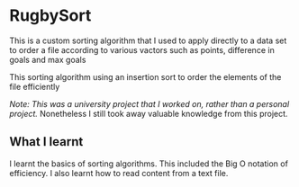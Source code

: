 # RugbySort
This is a custom sorting algorithm that I used to apply directly to a data set to order a file according to various vactors such as points, difference in goals and max goals

This sorting algorithm using an insertion sort to order the elements of the file efficiently

*Note: This was a university project that I worked on, rather than a personal project.* Nonetheless I still took away valuable knowledge from this project. 

## What I learnt

I learnt the basics of sorting algorithms. This included the Big O notation of efficiency. I also learnt how to read content from a text file. 

